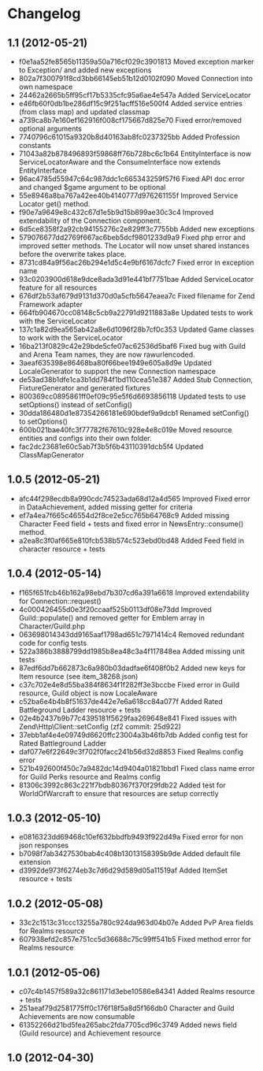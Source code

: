 Changelog
=========

1.1 (2012-05-21)
------------------

* f0e1aa52fe8565b11359a50a716cf029c3901813 Moved exception marker to Exception/ and added new exceptions
* 802a7f300791f8cd3bb66145eb51b12d0102f090 Moved Connection into own namespace
* 24462a2665b5ff95cf17b5335cfc95a6ae4e547a Added ServiceLocator
* e46fb60f0db1be286df15c9f251acff516e500f4 Added service entries (from class map) and updated classmap
* a739ca8b7e160ef162916f008cf175667d825e70 Fixed error/removed optional arguments
* 7740796c61015a9320b8d40163ab8fc0237325bb Added Profession constants
* 71043a82b878496893f59868ff76b728bc6c1b64 EntityInterface is now ServiceLocatorAware and the ConsumeInterface now extends EntityInterface
* 96ac4785d55947c64c987ddc1c665343259f57f6 Fixed API doc error and changed $game argument to be optional
* 55e8946a8ba767a42ee40b4140777d976261155f Improved Service Locator get() method.
* f90e7a9649e8c432c67d1e5b9d15b899ae30c3c4 Improved extendability of the Connection component.
* 6d5ce8358f2a92cb94155276c2e829ff3c7755bb Added new exceptions
* 579076677dd2769f667ac6beb5dcf9801233d9a9 Fixed php error and improved setter methods. The Locator will now unset shared instances before the overwrite takes place.
* 8731cd84a9f56ac26b294e1d5c4e9bf6167dcfc7 Fixed error in exception name
* 93c0203900d618e9dce8ada3d91e441bf7751bae Added ServiceLocator feature for all resources
* 676df2b53af679d9131d370d0a5cfb5647eaea7c Fixed filename for Zend Framework adapter
* 664fb904670cc08148c5cb9a22791d9211883a8e Updated tests to work with the ServiceLocator
* 137c1a82d9ea565ab42a8e6d1096f28b7cf0c353 Updated Game classes to work with the ServiceLocator
* 16ba213f0829c42e29bde5cfe07ac62536d5baf6 Fixed bug with Guild and Arena Team names, they are now rawurlencoded.
* 3aeaf635398e86468ba80f66bee1949e605a8d9e Updated LocaleGenerator to support the new Connection namespace
* de53ad38b1dfe1ca3b1dd784f1bd110cea51e387 Added Stub Connection, FixtureGenerator and generated fixtures
* 800369cc0895861ff0ef09c95e5f6d6693856118 Updated tests to use setOptions() instead of setConfig()
* 30dda186480d1e87354266181e690bdef9a9dcb1 Renamed setConfig() to setOptions()
* 600b021bae40fc3f77782f67610c928e4e8c019e Moved resource entities and configs into their own folder.
* fac2dc23681e60c5ab7f3b5f6b43110391dcb5f4 Updated ClassMapGenerator

1.0.5 (2012-05-21)
------------------

* afc44f298ecdb8a990cdc74523ada68d12a4d565 Improved Fixed error in DataAchievement, added missing getter for criteria
* ef7a4ea7f665c46554d2f8ce2e5cc765b64768c9 Added missing Character Feed field + tests and fixed error in NewsEntry::consume() method.
* a2ea8c3f0af665e810fcb538b574c523ebd0bd48 Added Feed field in character resource + tests

1.0.4 (2012-05-14)
------------------

* f165f651fcb46b162a98ebd7b307cd6a391a6618 Improved extendability for Connection::request()
* 4c000426455d0e3f20ccaaf525b0113df08e73dd Improved Guild::populate() and removed getter for Emblem array in Character/Guild.php
* 063698014343dd9165aaf1798ad651c7971414c4 Removed redundant code for config tests
* 522a386b3888799dd1985b8ea48c3a4f117848ea Added missing unit tests
* 87edf6dd7b662873c6a980b03dadfae6f408f0b2 Added new keys for Item resource (see item_38268.json)
* c37c702e4e8d55ba384f8634f1f282ff3e3bccbe Fixed error in Guild resource, Guild object is now LocaleAware
* c52ba6e4b4b8f51637de442e7e6a618cc84a077f Added Rated Battleground Ladder resource + tests
* 02e4b2437b9b77c4395181f5629faa269648e841 Fixed issues with Zend\Http\Client::setConfig (zf2 commit: 25d922)
* 37ebb1af4e4e09749d6620ffc23004a3b46fb7db Added config test for Rated Battleground Ladder
* daf077e6f22649c3f702f0facc241b56d32d8853 Fixed Realms config error
* 521b492600f450c7a9482dc14d9404a01821bbd1 Fixed class name error for Guild Perks resource and Realms config
* 81306c3992c863c221f7bdb80367f370f29fdb22 Added test for WorldOfWarcraft to ensure that resources are setup correctly


1.0.3 (2012-05-10)
------------------

* e0816323dd69468c10ef632bbdfb9493f922d49a Fixed error for non json responses
* b7098f7ab3427530bab4c408b13013158395b9de Added default file extension
* d3992de973f6274eb3c7d6d29d589d05a11519af Added ItemSet resource + tests


1.0.2 (2012-05-08)
------------------

* 33c2c1513c31ccc13255a780c924da963d04b07e Added PvP Area fields for Realms resource
* 607938efd2c857e751cc5d36688c75c99ff541b5 Fixed method error for Realms resource


1.0.1 (2012-05-06)
------------------

* c07c4b1457f589a32c861171d3ebe10586e84341 Added Realms resource + tests
* 251aeaf79d2581775ff0c176f18f5a8d5f166db0 Character and Guild Achievements are now consumable
* 61352266d21bd5fea265abc2fda7705cd96c3749 Added news field (Guild resource) and Achievement resource


1.0 (2012-04-30)
----------------